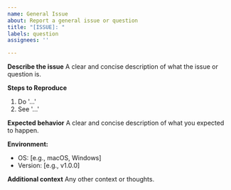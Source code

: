 ```yaml
---
name: General Issue
about: Report a general issue or question
title: "[ISSUE]: "
labels: question
assignees: ''

---
```


**Describe the issue**
A clear and concise description of what the issue or question is.

**Steps to Reproduce**

1. Do '...'
2. See '...'

**Expected behavior**
A clear and concise description of what you expected to happen.

**Environment:**

- OS: [e.g., macOS, Windows]
- Version: [e.g., v1.0.0]

**Additional context**
Any other context or thoughts.
